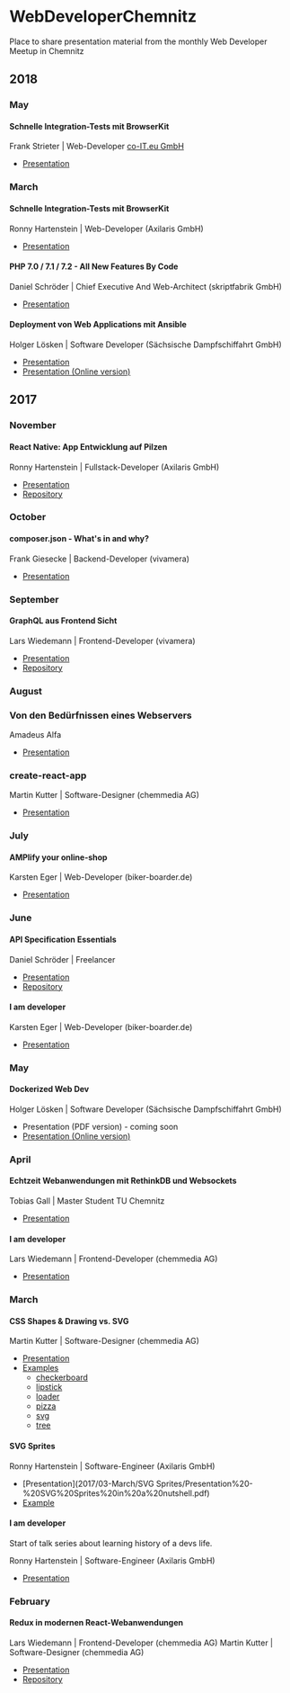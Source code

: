 # WebDeveloperChemnitz
Place to share presentation material from the monthly Web Developer Meetup in Chemnitz

## 2018

### May
#### Schnelle Integration-Tests mit BrowserKit
Frank Strieter | Web-Developer [co-IT.eu GmbH](https://co-it.eu)
* [Presentation](2018/05-May/wdc-2018-05-31-angular.pdf)

### March

#### Schnelle Integration-Tests mit BrowserKit
Ronny Hartenstein | Web-Developer (Axilaris GmbH)
* [Presentation](2018/03-March/Schnelle_Integration-Tests_mit_BrowserKit.pdf)

#### PHP 7.0 / 7.1 / 7.2 - All New Features By Code
Daniel Schröder | Chief Executive And Web-Architect (skriptfabrik GmbH)
* [Presentation](2018/03-March/PHP7-All_New_Features_By_Code.pdf)

#### Deployment von Web Applications mit Ansible
Holger Lösken | Software Developer (Sächsische Dampfschiffahrt GmbH)
* [Presentation](2018/03-March/Deployment%20von%20Web%20Applications%20mit%20Ansible.pdf)
* [Presentation (Online version)](http://ansible-presentation.codedge.de/)

## 2017

### November

#### React Native: App Entwicklung auf Pilzen
Ronny Hartenstein | Fullstack-Developer (Axilaris GmbH)
* [Presentation](2017/11-November/react_native.pdf)
* [Repository](//github.com/ronnyhartenstein/pilzliste-react-native-redux)

### October

#### composer.json - What's in and why?
Frank Giesecke | Backend-Developer (vivamera)
* [Presentation](2017/10-October/composer.json.pdf)

### September

#### GraphQL aus Frontend Sicht
Lars Wiedemann | Frontend-Developer (vivamera)
* [Presentation](2017/09-September/GraphQL.pdf)
* [Repository](//github.com/gernsdorfer/graphql-apollo-typecript)
  
### August

### Von den Bedürfnissen eines Webservers
Amadeus Alfa
* [Presentation](2017/08-August/Von-den-Beduerfnissen-eines-Webservers-amadeusalfa.pdf)

### create-react-app
Martin Kutter | Software-Designer (chemmedia AG)
* [Presentation](2017/08-August/Create-React-App-martinkutter.pdf)

### July

####  AMPlify your online-shop
Karsten Eger | Web-Developer (biker-boarder.de)
* [Presentation](2017/07-July/AMPlify%20your%20online-shop.pdf)
  
### June

#### API Specification Essentials
Daniel Schröder | Freelancer
* [Presentation](2017/06-June/Presentation%20-%20API%20Specification%20Language%20Essentials.pdf)
* [Repository](//github.com/schroedan/api-spec-lang-talk)

#### I am developer
Karsten Eger | Web-Developer (biker-boarder.de)
* [Presentation](2017/06-June/I%20am%20developer/karsteneger-iamadeveloper.pdf)

### May

#### Dockerized Web Dev
Holger Lösken | Software Developer (Sächsische Dampfschiffahrt GmbH)
* Presentation (PDF version) - coming soon
* [Presentation (Online version)](http://dockerized-web-dev.codedge.de)

### April

#### Echtzeit Webanwendungen mit RethinkDB und Websockets
Tobias Gall | Master Student TU Chemnitz
* [Presentation](2017/04-April/Rethinkdb%20%26%20Websockets.pdf)

#### I am developer
Lars Wiedemann | Frontend-Developer (chemmedia AG)
* [Presentation](2017/04-April/I%20am%20developer/whoami.pdf)

### March

#### CSS Shapes & Drawing vs. SVG
Martin Kutter | Software-Designer (chemmedia AG)
* [Presentation](2017/03-March/CSS%20Shapes/Presentation%20-%20CSS%20Shapes%20%26%20Drawing%20vs.%20SVG.pdf)
* [Examples](2017/03-March/examples)
  * [checkerboard](https://htmlpreview.github.io/?https://github.com/ChemnitzerWebDevs/slides/blob/master/2017/03-March/examples/checkerboard/index.html)
  * [lipstick](https://htmlpreview.github.io/?https://github.com/ChemnitzerWebDevs/slides/blob/master/2017/03-March/examples/lipstick/index.html)
  * [loader](https://htmlpreview.github.io/?https://github.com/ChemnitzerWebDevs/slides/blob/master/2017/03-March/examples/loader/index.html)
  * [pizza](https://htmlpreview.github.io/?https://github.com/ChemnitzerWebDevs/slides/blob/master/2017/03-March/examples/pizza/index.html)
  * [svg](https://htmlpreview.github.io/?https://github.com/ChemnitzerWebDevs/slides/blob/master/2017/03-March/examples/svg/index.html)
  * [tree](https://htmlpreview.github.io/?https://github.com/ChemnitzerWebDevs/slides/blob/master/2017/03-March/examples/tree/index.html)

#### SVG Sprites
Ronny Hartenstein | Software-Engineer (Axilaris GmbH)
* [Presentation](2017/03-March/SVG Sprites/Presentation%20-%20SVG%20Sprites%20in%20a%20nutshell.pdf)
* [Example](http://blog.rh-flow.de/svg-sprites-demo/index.html)

#### I am developer
Start of talk series about learning history of a devs life.

Ronny Hartenstein | Software-Engineer (Axilaris GmbH)
* [Presentation](2017/03-March/I%20am%20developer/Presentation%20-%20I%20am%20developer%20I%20have%20no%20life%20-%20Meine%20Lern-Historie.pdf)

### February

#### Redux in modernen React-Webanwendungen
Lars Wiedemann | Frontend-Developer (chemmedia AG)
Martin Kutter | Software-Designer (chemmedia AG)
* [Presentation](2017/02-February/Presentation%20-%20REDUX%20in%20modernen%20Webanwendungen.pdf)
* [Repository](//github.com/gernsdorfer/react-shop)
